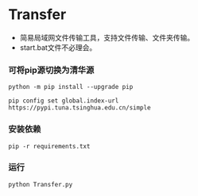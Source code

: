 # Transfer
*  简易局域网文件传输工具，支持文件传输、文件夹传输。
*  start.bat文件不必理会。

### 可将pip源切换为清华源
`python -m pip install --upgrade pip`

`pip config set global.index-url https://pypi.tuna.tsinghua.edu.cn/simple`

### 安装依赖
`pip -r requirements.txt`

### 运行
`python Transfer.py`